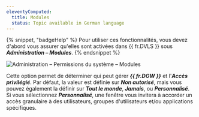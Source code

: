 ```yaml
---
eleventyComputed:
  title: Modules
  status: Topic available in German language
---
```

{% snippet, "badgeHelp" %}
Pour utiliser ces fonctionnalités, vous devez d'abord vous assurer qu'elles sont activées dans {{ fr.DVLS }} sous ***Administration – Modules***.
{% endsnippet %}

![Administration – Permissions du système – Modules](https://cdnweb.devolutions.net/docs/fr/server/ServerOp2056.png)

Cette option permet de déterminer qui peut gérer ***{{ fr.DGW }}*** et l'***Accès privilégié***. Par défaut, la valeur est définie sur ***Non autorisé***, mais vous pouvez également la définir sur ***Tout le monde***, ***Jamais***, ou ***Personnalisé***. Si vous sélectionnez ***Personnalisé***, une fenêtre vous invitera à accorder un accès granulaire à des utilisateurs, groupes d'utilisateurs et/ou applications spécifiques.
